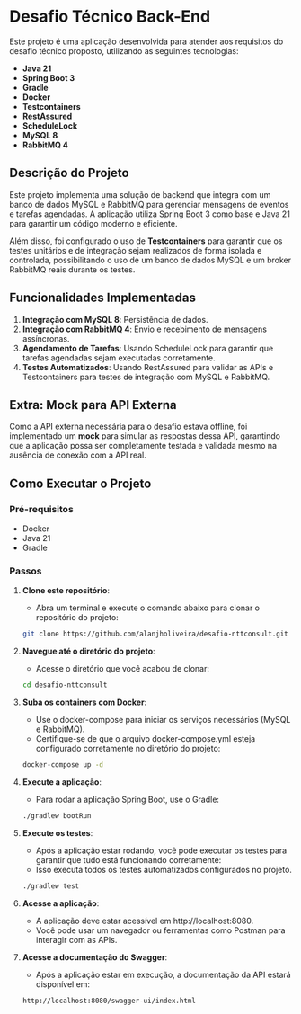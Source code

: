 # Desafio Técnico Back-End

Este projeto é uma aplicação desenvolvida para atender aos requisitos do desafio técnico proposto, utilizando as seguintes tecnologias:

- **Java 21**
- **Spring Boot 3**
- **Gradle**
- **Docker**
- **Testcontainers**
- **RestAssured**
- **ScheduleLock**
- **MySQL 8**
- **RabbitMQ 4**

## Descrição do Projeto

Este projeto implementa uma solução de backend que integra com um banco de dados MySQL e RabbitMQ para gerenciar mensagens de eventos e tarefas agendadas. A aplicação utiliza Spring Boot 3 como base e Java 21 para garantir um código moderno e eficiente.

Além disso, foi configurado o uso de **Testcontainers** para garantir que os testes unitários e de integração sejam realizados de forma isolada e controlada, possibilitando o uso de um banco de dados MySQL e um broker RabbitMQ reais durante os testes.

## Funcionalidades Implementadas

1. **Integração com MySQL 8**: Persistência de dados.
2. **Integração com RabbitMQ 4**: Envio e recebimento de mensagens assíncronas.
3. **Agendamento de Tarefas**: Usando ScheduleLock para garantir que tarefas agendadas sejam executadas corretamente.
4. **Testes Automatizados**: Usando RestAssured para validar as APIs e Testcontainers para testes de integração com MySQL e RabbitMQ.

## Extra: Mock para API Externa

Como a API externa necessária para o desafio estava offline, foi implementado um **mock** para simular as respostas dessa API, garantindo que a aplicação possa ser completamente testada e validada mesmo na ausência de conexão com a API real.

## Como Executar o Projeto

### Pré-requisitos

- Docker
- Java 21
- Gradle

### Passos

1. **Clone este repositório**:
    - Abra um terminal e execute o comando abaixo para clonar o repositório do projeto:
   ```bash
   git clone https://github.com/alanjholiveira/desafio-nttconsult.git

2. **Navegue até o diretório do projeto**:
    - Acesse o diretório que você acabou de clonar:
   ```bash
   cd desafio-nttconsult

3. **Suba os containers com Docker**:
    - Use o docker-compose para iniciar os serviços necessários (MySQL e RabbitMQ). 
    - Certifique-se de que o arquivo docker-compose.yml esteja configurado corretamente no diretório do projeto:
    ```bash
    docker-compose up -d

4. **Execute a aplicação**:
   - Para rodar a aplicação Spring Boot, use o Gradle:
   ```bash
   ./gradlew bootRun

5. **Execute os testes**:
   - Após a aplicação estar rodando, você pode executar os testes para garantir que tudo está funcionando corretamente:
   - Isso executa todos os testes automatizados configurados no projeto.
   ```bash
   ./gradlew test
   
6. **Acesse a aplicação**:
   - A aplicação deve estar acessível em http://localhost:8080. 
   - Você pode usar um navegador ou ferramentas como Postman para interagir com as APIs.


7. **Acesse a documentação do Swagger**:
   - Após a aplicação estar em execução, a documentação da API estará disponível em:
   ```bash
   http://localhost:8080/swagger-ui/index.html
